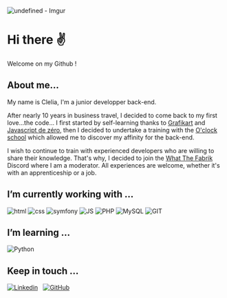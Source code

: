 ![undefined - Imgur](https://user-images.githubusercontent.com/68806507/130419746-c6fc8dcd-cd34-46e1-8e7e-8f682651ef77.gif)


# Hi there :v:

Welcome on my Github !

## About me...

My name is Clelia, I'm a junior developper back-end.

After nearly 10 years in business travel, I decided to come back to my first love...the code...
I first started by self-learning thanks to [Grafikart](https://grafikart.fr/) and [Javascript de zéro](https://www.javascriptdezero.com/), then I decided to undertake a training with the [O'clock school](https://oclock.io/) which allowed me to discover my affinity for the back-end.

I wish to continue to train with experienced developers who are willing to share their knowledge. 
That's why, I decided to join the [What The Fabrik](https://www.whatthefabrik.fr/) Discord where I am a moderator. 
All experiences are welcome, whether it's with an apprenticeship or a job. 

## I’m currently working with ...

![html](https://img.shields.io/badge/HTML5-E34F26?style=for-the-badge&logo=html5&logoColor=white)
![css](https://img.shields.io/badge/CSS3-1572B6?style=for-the-badge&logo=css3&logoColor=white)
![symfony](https://img.shields.io/badge/Symfony-000000?&style=for-the-badge&logo=symfony&logoColor=white)
![JS](https://img.shields.io/badge/JavaScript-F7DF1E?style=for-the-badge&logo=javascript&logoColor=black)
![PHP](https://img.shields.io/badge/PHP-777BB4?style=for-the-badge&logo=php&logoColor=white)
![MySQL](https://img.shields.io/badge/mysql-ffffff?style=for-the-badge&logo=mysql&logoColor=dark)
![GIT](https://img.shields.io/badge/git-FF2D20?style=for-the-badge&logo=git&logoColor=white)

## I’m learning ...
![Python](https://img.shields.io/badge/Python-FFD43B?style=for-the-badge&logo=python&logoColor=darkgreen)

## Keep in touch ...

[![Linkedin](https://img.shields.io/badge/linkedin-1572B6?style=for-the-badge&logo=linkedin&logoColor=white)](https://www.linkedin.com/in/clelia-c/)
&nbsp;
[![GitHub](https://img.shields.io/badge/github-000000?&style=for-the-badge&logo=github&logoColor=white)](https://github.com/Clay8288)
